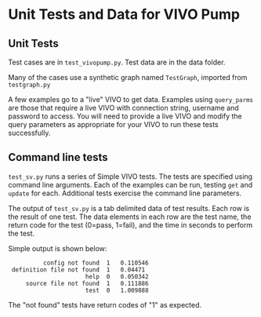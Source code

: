 # Unit Tests and Data for VIVO Pump

## Unit Tests

Test cases are in `test_vivopump.py`.  Test data are in the data folder.

Many of the cases use a synthetic graph named `TestGraph`, imported from `testgraph.py`

A few examples go to a "live" VIVO to get data.  Examples using `query_parms` are those that require a live VIVO 
with connection string, username and password to access.  You will need to provide a live VIVO and modify the query
parameters as appropriate for your VIVO to run these tests successfully.

## Command line tests

`test_sv.py` runs a series of Simple VIVO tests.  The tests are specified using command line arguments.  Each of the
 examples can be run, testing `get` and `update` for each.  Additional tests exercise the command line parameters.
 
 The output of `test_sv.py` is a tab delimited data of test results.  Each row is the result of one test.  The data
 elements in each row are the test name, the return code for the test (0=pass, 1=fail), and the time in seconds to
 perform the test.
 
 Simple output is shown below:
 
              config not found 	1 	0.110546
     definition file not found 	1 	0.04471
                          help 	0 	0.050342
         source file not found 	1 	0.111886
                          test 	0 	1.009888
                          
 The "not found" tests have return codes of "1" as expected.                        